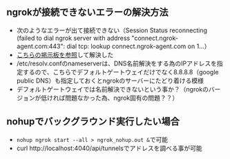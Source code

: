 ## ngrokが接続できないエラーの解決方法
- 次のようなエラーが出て接続できない（Session Status  reconnecting (failed to dial ngrok server with address "connect.ngrok-agent.com:443": dial tcp: lookup connect.ngrok-agent.com on 1...）
- [こちらの掲示板を参照](https://github.com/inconshreveable/ngrok/issues/611#issuecomment-1182939695)して解決した
- /etc/resolv.confのnameserverは、DNS名前解決をする為のIPアドレスを指定するので、こちらでデフォルトゲートウェイだけでなく8.8.8.8（google public DNS）も指定しておくとngrokのサーバーにたどり着ける模様
- デフォルトゲートウェイでは名前解決できないという事か？（ngrokのバージョンが低ければ問題なかった為、ngrok固有の問題？？）

## nohupでバックグラウンド実行したい場合
- `nohup ngrok start --all > ngrok_nohup.out &`で可能
- curl http://localhost:4040/api/tunnelsでアドレスを調べる事が可能

